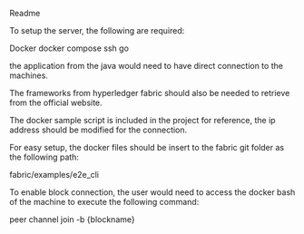 Readme

To setup the server, the following are required:

Docker
docker compose
ssh
go

the application from the java would need to have direct connection to the machines.

The frameworks from hyperledger fabric should also be needed to retrieve from the official website.

The docker sample script is included in the project for reference, the ip address should be modified for the connection.

For easy setup, the docker files should be insert to the fabric git folder as the following path:

fabric/examples/e2e_cli

To enable block connection, the user would need to access the docker bash of the machine to execute the following command:

peer channel join -b {blockname}


